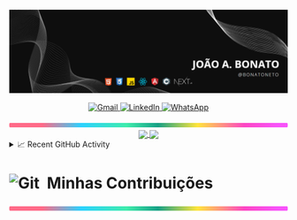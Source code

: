 <p align="center">
  <img src="./assets/banner.png" alt="banner profile" />
</p>
<p align="center">
	<a href="mailto:joaoadolfobonato@gmail.com">
		<img src="https://img.shields.io/badge/Gmail-D14836?style=for-the-badge&logo=gmail&logoColor=white" alt="Gmail" />
	</a>
	<a href="https://www.linkedin.com/in/bonatoneto/">
		<img src="https://img.shields.io/badge/linkedin-%230077B5.svg?style=for-the-badge&logo=linkedin&logoColor=white" alt="LinkedIn" />
	</a>
	<a href="https://api.whatsapp.com/send?phone=5541995702437&text=">
		<img src="https://img.shields.io/badge/WhatsApp-25D366?style=for-the-badge&logo=whatsapp&logoColor=white" alt="WhatsApp" />
	</a>
</p>
<img src="./assets/lineBar.png" width="100%" height="8px"/>

<div align="center">
    <a align="center" href="https://github.com/bonatoneto">
    <img align="center" height="180em" src="https://github-readme-stats.vercel.app/api/top-langs/?username=bonatoneto&hide=jupyter%20notebook&layout=compact&langs_count=7&theme=dark" />
    <img align="center" height="180em" src="https://github-readme-stats.vercel.app/api?username=bonatoneto&show_icons=true&theme=dark&include_all_commits=true&count_private=true" />
    </a>
  </div>
<details>
    <summary>📈 Recent GitHub Activity</summary>
    <div align="center">      
   [![Ashutosh's github activity graph](https://github-readme-activity-graph.vercel.app/graph?username=bonatoneto&theme=dark)](https://github.com/ashutosh00710/github-readme-activity-graph)  
    </div>
</details>

<h1>
  <img src="https://media.giphy.com/media/W5eoZHPpUx9sapR0eu/giphy.gif" width="30px" alt="Git"/>&nbsp;  Minhas Contribuições 
</h1>


<img src="./assets/lineBar.png" width="100%" height="8px"/>
